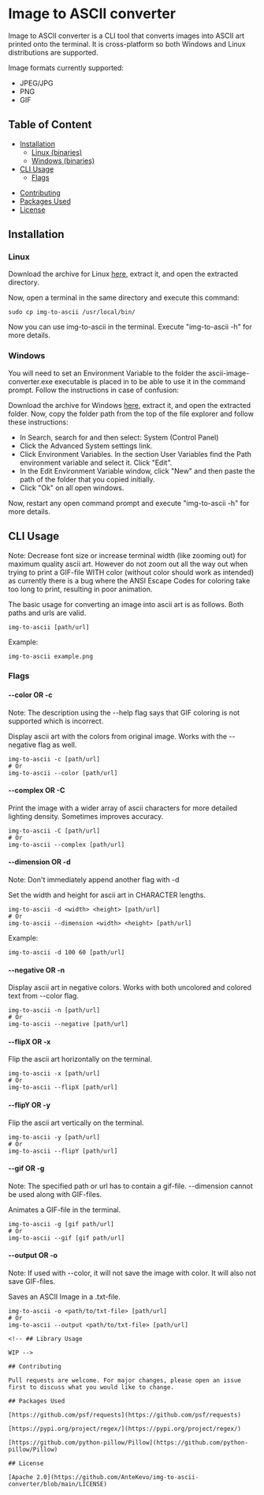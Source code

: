 # Image to ASCII converter

Image to ASCII converter is a CLI tool that converts images into ASCII art printed onto the terminal.
It is cross-platform so both Windows and Linux distributions are supported.

Image formats currently supported:
* JPEG/JPG
* PNG
* GIF

## Table of Content

-   [Installation](#installation)
    * [Linux (binaries)](#linux)
	* [Windows (binaries)](#windows)
-   [CLI Usage](#cli-usage)
    * [Flags](#flags)
<!--   [Library Usage](#library-usage) -->
-   [Contributing](#contributing)
-   [Packages Used](#packages-used)
-   [License](#license)

## Installation

### Linux
Download the archive for Linux [here](https://github.com/AnteKevo/img-to-ascii-converter/releases/latest), extract it, and open the extracted directory.

Now, open a terminal in the same directory and execute this command:

```
sudo cp img-to-ascii /usr/local/bin/
```
Now you can use img-to-ascii in the terminal. Execute "img-to-ascii -h" for more details.

### Windows

You will need to set an Environment Variable to the folder the ascii-image-converter.exe executable is placed in to be able to use it in the command prompt. Follow the instructions in case of confusion:

Download the archive for Windows [here](https://github.com/AnteKevo/img-to-ascii-converter/releases/latest), extract it, and open the extracted folder. Now, copy the folder path from the top of the file explorer and follow these instructions:
* In Search, search for and then select: System (Control Panel)
* Click the Advanced System settings link.
* Click Environment Variables. In the section User Variables find the Path environment variable and select it. Click "Edit".
* In the Edit Environment Variable window, click "New" and then paste the path of the folder that you copied initially.
* Click "Ok" on all open windows.

Now, restart any open command prompt and execute "img-to-ascii -h" for more details.

## CLI Usage

Note: Decrease font size or increase terminal width (like zooming out) for maximum quality ascii art. However do not zoom out all the way out when trying to print a GIF-file WITH color (without color should work as intended) as currently there is a bug where the ANSI Escape Codes for coloring take too long to print, resulting in poor animation.

The basic usage for converting an image into ascii art is as follows. Both paths and urls are valid.

```
img-to-ascii [path/url]
```

Example:

```
img-to-ascii example.png
```

### Flags

#### --color OR -c
Note: The description using the --help flag says that GIF coloring is not supported which is incorrect.

Display ascii art with the colors from original image. Works with the --negative flag as well. 

```
img-to-ascii -c [path/url]
# Or
img-to-ascii --color [path/url]
```

#### --complex OR -C
Print the image with a wider array of ascii characters for more detailed lighting density. Sometimes improves accuracy.

```
img-to-ascii -C [path/url]
# Or
img-to-ascii --complex [path/url]
```

#### --dimension OR -d
Note: Don't immediately append another flag with -d

Set the width and height for ascii art in CHARACTER lengths.

```
img-to-ascii -d <width> <height> [path/url]
# Or
img-to-ascii --dimension <width> <height> [path/url]
```

Example:
```
img-to-ascii -d 100 60 [path/url]
```

#### --negative OR -n
Display ascii art in negative colors. Works with both uncolored and colored text from --color flag.

```
img-to-ascii -n [path/url] 
# Or
img-to-ascii --negative [path/url]
```

#### --flipX OR -x
Flip the ascii art horizontally on the terminal.

```
img-to-ascii -x [path/url] 
# Or
img-to-ascii --flipX [path/url]
```

#### --flipY OR -y
Flip the ascii art vertically on the terminal.

```
img-to-ascii -y [path/url] 
# Or
img-to-ascii --flipY [path/url]
```

#### --gif OR -g
Note: The specified path or url has to contain a gif-file. --dimension cannot be used along with GIF-files.

Animates a GIF-file in the terminal.
```
img-to-ascii -g [gif path/url] 
# Or
img-to-ascii --gif [gif path/url]
```

#### --output OR -o
Note: If used with --color, it will not save the image with color. It will also not save GIF-files.

Saves an ASCII Image in a .txt-file.
```
img-to-ascii -o <path/to/txt-file> [path/url] 
# Or
img-to-ascii --output <path/to/txt-file> [path/url]

<!-- ## Library Usage

WIP -->

## Contributing

Pull requests are welcome. For major changes, please open an issue first to discuss what you would like to change.

## Packages Used

[https://github.com/psf/requests](https://github.com/psf/requests)

[https://pypi.org/project/regex/](https://pypi.org/project/regex/)

[https://github.com/python-pillow/Pillow](https://github.com/python-pillow/Pillow)

## License

[Apache 2.0](https://github.com/AnteKevo/img-to-ascii-converter/blob/main/LICENSE)




